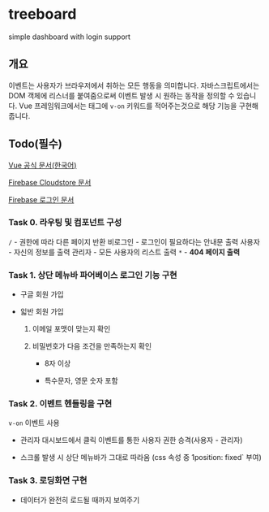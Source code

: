 # treeboard
simple dashboard with login support
## 개요
이벤트는 사용자가 브라우저에서 취하는 모든 행동을 의미합니다. 자바스크립트에서는 DOM 객체에 리스너를 붙여줌으로써 이벤트 발생 시 원하는 동작을 정의할 수 있습니다. Vue 프레임워크에서는 태그에 `v-on` 키워드를 적어주는것으로 해당 기능을 구현해줍니다.
## Todo(필수)
[Vue 공식 문서(한국어)](https://kr.vuejs.org/v2/guide/index.html)

[Firebase Cloudstore 문서](https://firebase.google.com/docs/firestore/quickstart?hl=ko)

[Firebase 로그인 문서](https://firebase.google.com/docs/firestore/quickstart?hl=ko)

### Task 0. 라우팅 및 컴포넌트 구성

`/` - 권한에 따라 다른 페이지 반환
    비로그인 - 로그인이 필요하다는 안내문 출력
    사용자 - 자신의 정보를 출력
    관리자 - 모든 사용자의 리스트 출력
`*` - **404 페이지 출력**

### Task 1. 상단 메뉴바 파어베이스 로그인 기능 구현

- 구글 회원 가입

- 읿반 회원 가입

  1. 이메일 포맷이 맞는지 확인
  
  2. 비밀번호가 다음 조건을 만족하는지 확인
  
      - 8자 이상
    
      - 특수문자, 영문 숫자 포함
      

### Task 2. 이벤트 헨들링을 구현

`v-on` 이벤트 사용 

- 관리자 대시보드에서 클릭 이벤트를 통한 사용자 권한 승격(사용자 - 관리자)
  
- 스크롤 발생 시 상단 메뉴바가 그대로 따라옴 (css 속성 중 1position: fixed` 부여)
  

### Task 3. 로딩화면 구현

- 데이터가 완전히 로드될 때까지 보여주기

